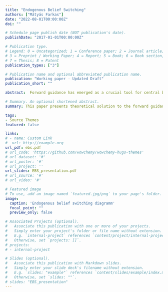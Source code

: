 ```yaml
---
title: "Endogenous Belief Switching"
authors: ["Mátyás Farkas"]
date: "2022-08-01T00:00:00Z"
doi: ""

# Schedule page publish date (NOT publication's date).
publishDate: "2017-01-01T00:00:00Z"

# Publication type.
# Legend: 0 = Uncategorized; 1 = Conference paper; 2 = Journal article;
# 3 = Preprint / Working Paper; 4 = Report; 5 = Book; 6 = Book section;
# 7 = Thesis; 8 = Patent
publication_types: ["3"]

# Publication name and optional abbreviated publication name.
publication: "Working paper - Updated Draft"
publication_short: ""

abstract:  Forward guidance has emerged as a crucial tool for central banks as short-term interest rates approach the zero lower bound. While economic theory has extensively examined the effectiveness of unconventional monetary policy, recent attention has focused on the fundamental role of expectations in macroeconomic models. However, limited research exists on forward guidance in an adaptive learning environment, particularly when expectations become adaptive at the zero lower bound. This paper aims to address this gap by investigating the forward guidance puzzle within an adaptive learning framework and emphasizing the significance of monetary policy in expectation formation. To explain the role of learning and dynamic expectation formation in the context of unconventional monetary policy, I propose the framework of endogenous belief switching. This framework combines rational and adaptive learning approaches to solve the forward guidance puzzle. It posits that expectations are determined by central bank actions, making the effectiveness of forward guidance endogenous - I allow agents to learn the transmission of pre-announced policy rate changes based by alternating between forward-looking beliefs or focusing solely on current conditions and forming backward-looking beliefs. I endogenize belief switching by incorporating a mean squared learning transition between these two belief regimes. Agents update their beliefs every period using a switching K\'alm\'an filter \citep{murphy1998switching}, which allows them to dynamically determine whether to adopt a forward-looking or backward-looking perspective based on the probability that either regime best describes the economy. Simulation results demonstrate that the effectiveness of forward guidance is nonlinear. When agents are adaptive and backward-looking, the forward guidance puzzle does not arise. However, if expectations are adaptive and forward-looking, the puzzle emerges. The framework predicts that forward guidance is highly effective in low uncertainty environments, where the model aligns well with the data and observation error is minimal. Conversely, in high uncertainty economies, forward guidance can become ineffective. In such cases, agents may opt to become backward-looking due to excessive noise relative to the signal provided by forward guidance. However, agents can learn to trust the central bank if it conveys a strong enough signal regarding its commitment.

# Summary. An optional shortened abstract.
summary: This paper presents theoretical solution to the forward guidance puzzle amid adaptive expectations. It argues that the effectiveness of forward guidance is endogenous and argues that central bank action can determine expectation formation and establish or destroy credibility of forward guidance. 

tags:
- Source Themes
featured: false

links:
# - name: Custom Link
#  url: http://example.org
url_pdf: ebs.pdf
# url_code: 'https://github.com/wowchemy/wowchemy-hugo-themes'
# url_dataset: '#'
# url_poster: '#'
# url_project: ''
url_slides: EBS_presentation.pdf
# url_source: '#'
# url_video: '#'

# Featured image
# To use, add an image named `featured.jpg/png` to your page's folder. 
image:
  caption: 'Endogenous belief switching diagramm'
  focal_point: ""
  preview_only: false

# Associated Projects (optional).
#   Associate this publication with one or more of your projects.
#   Simply enter your project's folder or file name without extension.
#   E.g. `internal-project` references `content/project/internal-project/index.md`.
#   Otherwise, set `projects: []`.
# projects:
# - internal-project

# Slides (optional).
#   Associate this publication with Markdown slides.
#   Simply enter your slide deck's filename without extension.
#   E.g. `slides: "example"` references `content/slides/example/index.md`.
#   Otherwise, set `slides: ""`.
# slides: "EBS_presentation"
---
```


